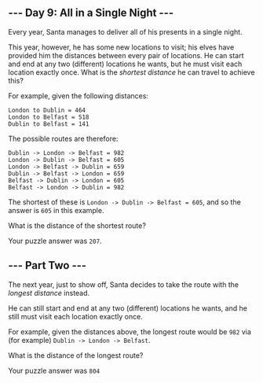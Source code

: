 <article class="day-desc"><h2>--- Day 9: All in a Single Night ---</h2><p>Every year, Santa manages to deliver all of his presents in a single night.</p>
<p>This year, however, he has some <span title="Bonus points if you recognize all of the locations.">new locations</span> to visit; his elves have provided him the distances between every pair of locations.  He can start and end at any two (different) locations he wants, but he must visit each location exactly once.  What is the <em>shortest distance</em> he can travel to achieve this?</p>
<p>For example, given the following distances:</p>
<pre><code>London to Dublin = 464
London to Belfast = 518
Dublin to Belfast = 141
</code></pre>
<p>The possible routes are therefore:</p>
<pre><code>Dublin -&gt; London -&gt; Belfast = 982
London -&gt; Dublin -&gt; Belfast = 605
London -&gt; Belfast -&gt; Dublin = 659
Dublin -&gt; Belfast -&gt; London = 659
Belfast -&gt; Dublin -&gt; London = 605
Belfast -&gt; London -&gt; Dublin = 982
</code></pre>
<p>The shortest of these is <code>London -&gt; Dublin -&gt; Belfast = 605</code>, and so the answer is <code>605</code> in this example.</p>
<p>What is the distance of the shortest route?</p>
</article>

Your puzzle answer was `` 207 ``.

<article class="day-desc"><h2 id="part2">--- Part Two ---</h2><p>The next year, just to show off, Santa decides to take the route with the <em>longest distance</em> instead.</p>
<p>He can still start and end at any two (different) locations he wants, and he still must visit each location exactly once.</p>
<p>For example, given the distances above, the longest route would be <code>982</code> via (for example) <code>Dublin -&gt; London -&gt; Belfast</code>.</p>
<p>What is the distance of the longest route?</p>
</article>

Your puzzle answer was `` 804 ``
